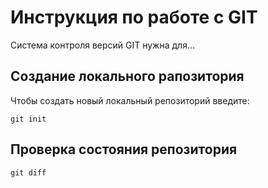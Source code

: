 # **Инструкция по работе с GIT**

Система контроля версий GIT нужна для...

## Создание локального рапозитория

Чтобы создать новый локальный репозиторий введите:

    git init

## Проверка состояния репозитория

    git diff



